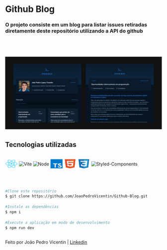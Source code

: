 # Github Blog

### O projeto consiste em um blog para listar issues retiradas diretamente deste repositório utilizando a API do github
<br>

 <h1 align="center">
    <img alt="Readme" title="Readme" src="src/assets/gitImg.jpg" />
 </h1>

 ##

 ## Tecnologias utilizadas

 <div style="display: inline_block"><br>
  <img align="center" alt="React" height="30" width="40" src="https://raw.githubusercontent.com/devicons/devicon/master/icons/react/react-original.svg">
  <img align="center" alt="Vite" height="30" width="40" src="https://camo.githubusercontent.com/61e102d7c605ff91efedb9d7e47c1c4a07cef59d3e1da202fd74f4772122ca4e/68747470733a2f2f766974656a732e6465762f6c6f676f2e737667" />
  <img align="center" alt="Node" height="30" width="40" src="https://cdn.jsdelivr.net/gh/devicons/devicon/icons/nodejs/nodejs-original.svg" />
  <img align="center" alt="TypeScript" height="30" width="40" src="https://raw.githubusercontent.com/devicons/devicon/master/icons/typescript/typescript-plain.svg">
  <img align="center" alt="HTML" height="30" width="40" src="https://raw.githubusercontent.com/devicons/devicon/master/icons/html5/html5-original.svg">
  <img align="center" alt="CSS" height="30" width="40" src="https://raw.githubusercontent.com/devicons/devicon/master/icons/css3/css3-original.svg">
 <img align="center" alt="Styled-Components" height="40" width="40" src="https://raw.githubusercontent.com/styled-components/brand/master/styled-components.png" />
</div>
<br>

##

```bash

#Clone este repositório
$ git clone https://github.com/JoaoPedroVicentin/Github-Blog.git

#Instale as dependências
$ npm i

#Execute a aplicação em modo de desenvolvimento
$ npm run dev
```
##

<p> Feito por João Pedro Vicentin | <a href="https://www.linkedin.com/in/jo%C3%A3o-pedro-vicentin/">Linkedin</a> </p>
